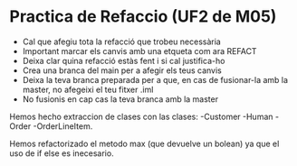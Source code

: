 # Practica de Refaccio (UF2 de M05)
- Cal que afegiu tota la refacció que trobeu necessària
- Important marcar els canvis amb una etqueta com ara REFACT
- Deixa clar quina refacció estàs fent i si cal justifica-ho
- Crea una branca del main per a afegir els teus canvis
- Deixa la teva branca preparada per a que, en cas de fusionar-la amb la master, no afegeixi el teu fitxer .iml
- No fusionis en cap cas la teva branca amb la master

Hemos hecho extraccion de clases con las clases:
-Customer
-Human
-Order
-OrderLineItem.

Hemos refactorizado el metodo max (que devuelve un bolean) ya que el uso de if else es inecesario.
